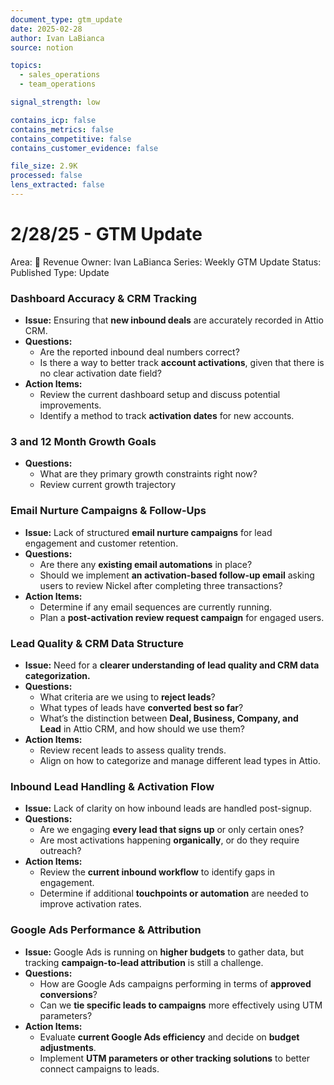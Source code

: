 ```yaml
---
document_type: gtm_update
date: 2025-02-28
author: Ivan LaBianca
source: notion

topics:
  - sales_operations
  - team_operations

signal_strength: low

contains_icp: false
contains_metrics: false
contains_competitive: false
contains_customer_evidence: false

file_size: 2.9K
processed: false
lens_extracted: false
---
```


# 2/28/25 - GTM Update

Area: 🤑 Revenue
Owner: Ivan LaBianca
Series: Weekly GTM Update
Status: Published
Type: Update

### **Dashboard Accuracy & CRM Tracking**

- **Issue:** Ensuring that **new inbound deals** are accurately recorded in Attio CRM.
- **Questions:**
    - Are the reported inbound deal numbers correct?
    - Is there a way to better track **account activations**, given that there is no clear activation date field?
- **Action Items:**
    - Review the current dashboard setup and discuss potential improvements.
    - Identify a method to track **activation dates** for new accounts.

### 3 and 12 Month Growth Goals

- **Questions:**
    - What are they primary growth constraints right now?
    - Review current growth trajectory

### **Email Nurture Campaigns & Follow-Ups**

- **Issue:** Lack of structured **email nurture campaigns** for lead engagement and customer retention.
- **Questions:**
    - Are there any **existing email automations** in place?
    - Should we implement **an activation-based follow-up email** asking users to review Nickel after completing three transactions?
- **Action Items:**
    - Determine if any email sequences are currently running.
    - Plan a **post-activation review request campaign** for engaged users.

### **Lead Quality & CRM Data Structure**

- **Issue:** Need for a **clearer understanding of lead quality and CRM data categorization.**
- **Questions:**
    - What criteria are we using to **reject leads**?
    - What types of leads have **converted best so far**?
    - What’s the distinction between **Deal, Business, Company, and Lead** in Attio CRM, and how should we use them?
- **Action Items:**
    - Review recent leads to assess quality trends.
    - Align on how to categorize and manage different lead types in Attio.

### **Inbound Lead Handling & Activation Flow**

- **Issue:** Lack of clarity on how inbound leads are handled post-signup.
- **Questions:**
    - Are we engaging **every lead that signs up** or only certain ones?
    - Are most activations happening **organically**, or do they require outreach?
- **Action Items:**
    - Review the **current inbound workflow** to identify gaps in engagement.
    - Determine if additional **touchpoints or automation** are needed to improve activation rates.

### **Google Ads Performance & Attribution**

- **Issue:** Google Ads is running on **higher budgets** to gather data, but tracking **campaign-to-lead attribution** is still a challenge.
- **Questions:**
    - How are Google Ads campaigns performing in terms of **approved conversions**?
    - Can we **tie specific leads to campaigns** more effectively using UTM parameters?
- **Action Items:**
    - Evaluate **current Google Ads efficiency** and decide on **budget adjustments**.
    - Implement **UTM parameters or other tracking solutions** to better connect campaigns to leads.